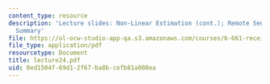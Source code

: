 ```yaml
---
content_type: resource
description: 'Lecture slides: Non-Linear Estimation (cont.); Remote Sensing; Course
  Summary'
file: https://ol-ocw-studio-app-qa.s3.amazonaws.com/courses/6-661-receivers-antennas-and-signals-spring-2003/0ed1504f69d12f67ba8bcefb81a008ea_lecture24.pdf
file_type: application/pdf
resourcetype: Document
title: lecture24.pdf
uid: 0ed1504f-69d1-2f67-ba8b-cefb81a008ea
---
```


